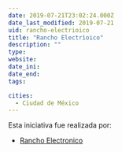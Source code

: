 ```yaml
---
date: 2019-07-21T23:02:24.000Z
date_last_modified: 2019-07-21
uid: rancho-electrioico
title: "Rancho Electrìoico"
description: ""
type: 
website: 
date_ini: 
date_end: 
tags:

cities: 
  - Ciudad de México
---
```


Esta iniciativa fue realizada por:

- [Rancho Electronico](/organizaciones/rancho-electronico)
